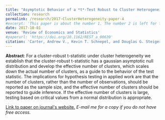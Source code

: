 ```yaml
---
title: "Asymptotic Behavior of a *t*-Test Robust to Cluster Heterogeneity"
collection: research
permalink: /research/2017-ClusterHeterogeneity-paper-4
#excerpt: 'This paper is about the number 1. The number 2 is left for future work.'
date: 2017-10-01
venue: 'Review of Economics and Statistics'
#paperurl: 'https://doi.org/10.1162/REST_a_00639'
citation: 'Carter, Andrew V., Kevin T. Schnepel, and Douglas G. Steigerwald (2017). &quot;Asymptotic Behavior of a *t*-Test Robust to Cluster Heterogeneity.&quot; <i>Review of Economics and Statistics</i>. 99(4).'
---
```


**Abstract**: For a cluster-robust t-statistic under cluster heterogeneity we establish that the cluster-robust t-statistic has a gaussian asymptotic null distribution and develop the effective number of clusters, which scales down the actual number of clusters, as a guide to the behavior of the test statistic. The implications for hypothesis testing in applied work are that the number of clusters, rather than the number of observations, should be reported as the sample size, and the effective number of clusters should be reported to guide inference. If the effective number of clusters is large, testing based on critical values from a normal distribution is appropriate.

[Link to paper on journal's website.](https://doi.org/10.1162/REST_a_00639) *E-mail me for a copy if you do not have free access.*

